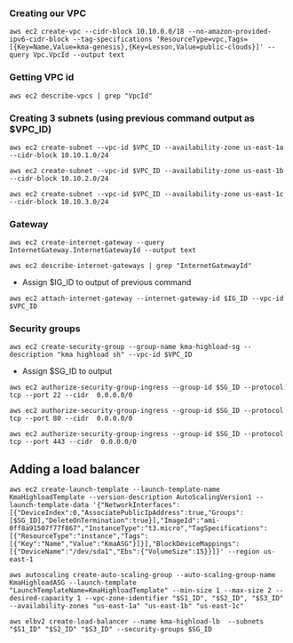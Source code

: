 

### Creating our VPC
```
aws ec2 create-vpc --cidr-block 10.10.0.0/18 --no-amazon-provided-ipv6-cidr-block --tag-specifications 'ResourceType=vpc,Tags=[{Key=Name,Value=kma-genesis},{Key=Lesson,Value=public-clouds}]' --query Vpc.VpcId --output text
```


### Getting VPC id
```
aws ec2 describe-vpcs | grep "VpcId"
```


### Creating 3 subnets (using previous command output as $VPC_ID)
```
aws ec2 create-subnet --vpc-id $VPC_ID --availability-zone us-east-1a --cidr-block 10.10.1.0/24
```
```
aws ec2 create-subnet --vpc-id $VPC_ID --availability-zone us-east-1b --cidr-block 10.10.2.0/24
```
```
aws ec2 create-subnet --vpc-id $VPC_ID --availability-zone us-east-1c --cidr-block 10.10.3.0/24
```

### Gateway 
```
aws ec2 create-internet-gateway --query InternetGateway.InternetGatewayId --output text
```
```
aws ec2 describe-internet-gateways | grep "InternetGatewayId"
```
- Assign $IG_ID to output of previous command 
```
aws ec2 attach-internet-gateway --internet-gateway-id $IG_ID --vpc-id $VPC_ID
```


### Security groups
```
aws ec2 create-security-group --group-name kma-highload-sg --description "kma highload sh" --vpc-id $VPC_ID
```
- Assign $SG_ID to output

```
aws ec2 authorize-security-group-ingress --group-id $SG_ID --protocol tcp --port 22 --cidr  0.0.0.0/0
```

```
aws ec2 authorize-security-group-ingress --group-id $SG_ID --protocol tcp --port 80 --cidr  0.0.0.0/0
```

```
aws ec2 authorize-security-group-ingress --group-id $SG_ID --protocol tcp --port 443 --cidr  0.0.0.0/0
```

## Adding a load balancer
```
aws ec2 create-launch-template --launch-template-name KmaHighloadTemplate --version-description AutoScalingVersion1 --launch-template-data '{"NetworkInterfaces":[{"DeviceIndex":0,"AssociatePublicIpAddress":true,"Groups":[$SG_ID],"DeleteOnTermination":true}],"ImageId":"ami-0ff8a91507f77f867","InstanceType":"t3.micro","TagSpecifications":[{"ResourceType":"instance","Tags":[{"Key":"Name","Value":"KmaASG"}]}],"BlockDeviceMappings":[{"DeviceName":"/dev/sda1","Ebs":{"VolumeSize":15}}]}' --region us-east-1
```
```
aws autoscaling create-auto-scaling-group --auto-scaling-group-name KmaHighloadASG --launch-template "LaunchTemplateName=KmaHighloadTemplate" --min-size 1 --max-size 2 --desired-capacity 1 --vpc-zone-identifier "$S1_ID", "$S2_ID", "$S3_ID" --availability-zones "us-east-1a" "us-east-1b" "us-east-1c"
```

```
aws elbv2 create-load-balancer --name kma-highload-lb  --subnets "$S1_ID" "$S2_ID" "$S3_ID" --security-groups $SG_ID
```











